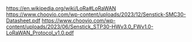 https://en.wikipedia.org/wiki/LoRa#LoRaWAN
https://www.choovio.com/wp-content/uploads/2023/12/Senstick-SMC30-Datasheet.pdf
https://www.choovio.com/wp-content/uploads/2023/06/Senstick_STP30-HWv3.0_FWv1.0-LoRaWAN_Protocol_v1.0.pdf

